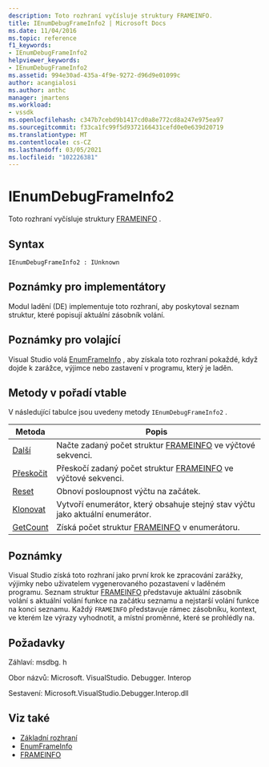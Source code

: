 ```yaml
---
description: Toto rozhraní vyčísluje struktury FRAMEINFO.
title: IEnumDebugFrameInfo2 | Microsoft Docs
ms.date: 11/04/2016
ms.topic: reference
f1_keywords:
- IEnumDebugFrameInfo2
helpviewer_keywords:
- IEnumDebugFrameInfo2
ms.assetid: 994e30ad-435a-4f9e-9272-d96d9e01099c
author: acangialosi
ms.author: anthc
manager: jmartens
ms.workload:
- vssdk
ms.openlocfilehash: c347b7cebd9b1417cd0a8e772cd8a247e975ea97
ms.sourcegitcommit: f33ca1fc99f5d9372166431cefd0e0e639d20719
ms.translationtype: MT
ms.contentlocale: cs-CZ
ms.lasthandoff: 03/05/2021
ms.locfileid: "102226381"
---
```

# <a name="ienumdebugframeinfo2"></a>IEnumDebugFrameInfo2
Toto rozhraní vyčísluje struktury [FRAMEINFO](../../../extensibility/debugger/reference/frameinfo.md) .

## <a name="syntax"></a>Syntax

```
IEnumDebugFrameInfo2 : IUnknown
```

## <a name="notes-for-implementers"></a>Poznámky pro implementátory
 Modul ladění (DE) implementuje toto rozhraní, aby poskytoval seznam struktur, které popisují aktuální zásobník volání.

## <a name="notes-for-callers"></a>Poznámky pro volající
 Visual Studio volá [EnumFrameInfo](../../../extensibility/debugger/reference/idebugthread2-enumframeinfo.md) , aby získala toto rozhraní pokaždé, když dojde k zarážce, výjimce nebo zastavení v programu, který je laděn.

## <a name="methods-in-vtable-order"></a>Metody v pořadí vtable
 V následující tabulce jsou uvedeny metody `IEnumDebugFrameInfo2` .

|Metoda|Popis|
|------------|-----------------|
|[Další](../../../extensibility/debugger/reference/ienumdebugframeinfo2-next.md)|Načte zadaný počet struktur [FRAMEINFO](../../../extensibility/debugger/reference/frameinfo.md) ve výčtové sekvenci.|
|[Přeskočit](../../../extensibility/debugger/reference/ienumdebugframeinfo2-skip.md)|Přeskočí zadaný počet struktur [FRAMEINFO](../../../extensibility/debugger/reference/frameinfo.md) ve výčtové sekvenci.|
|[Reset](../../../extensibility/debugger/reference/ienumdebugframeinfo2-reset.md)|Obnoví posloupnost výčtu na začátek.|
|[Klonovat](../../../extensibility/debugger/reference/ienumdebugframeinfo2-clone.md)|Vytvoří enumerátor, který obsahuje stejný stav výčtu jako aktuální enumerátor.|
|[GetCount](../../../extensibility/debugger/reference/ienumdebugframeinfo2-getcount.md)|Získá počet struktur [FRAMEINFO](../../../extensibility/debugger/reference/frameinfo.md) v enumerátoru.|

## <a name="remarks"></a>Poznámky
 Visual Studio získá toto rozhraní jako první krok ke zpracování zarážky, výjimky nebo uživatelem vygenerovaného pozastavení v laděném programu. Seznam struktur [FRAMEINFO](../../../extensibility/debugger/reference/frameinfo.md) představuje aktuální zásobník volání s aktuální volání funkce na začátku seznamu a nejstarší volání funkce na konci seznamu. Každý `FRAMEINFO` představuje rámec zásobníku, kontext, ve kterém lze výrazy vyhodnotit, a místní proměnné, které se prohlédly na.

## <a name="requirements"></a>Požadavky
 Záhlaví: msdbg. h

 Obor názvů: Microsoft. VisualStudio. Debugger. Interop

 Sestavení: Microsoft.VisualStudio.Debugger.Interop.dll

## <a name="see-also"></a>Viz také
- [Základní rozhraní](../../../extensibility/debugger/reference/core-interfaces.md)
- [EnumFrameInfo](../../../extensibility/debugger/reference/idebugthread2-enumframeinfo.md)
- [FRAMEINFO](../../../extensibility/debugger/reference/frameinfo.md)
